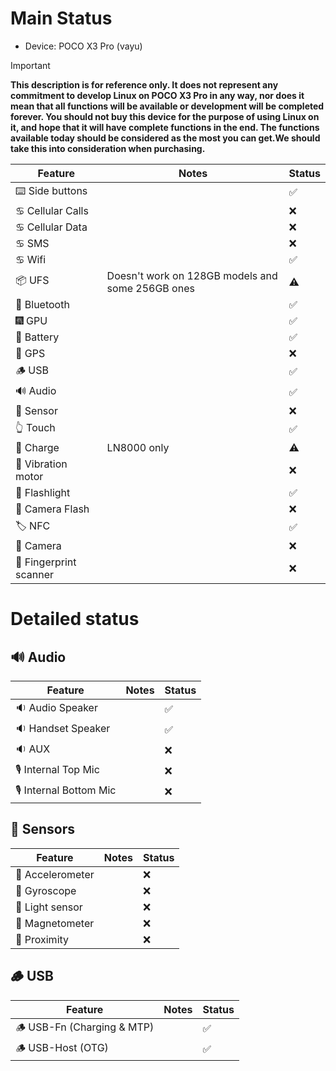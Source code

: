 # Main Status

- Device: POCO X3 Pro (vayu)

> [!IMPORTANT]
> **This description is for reference only. It does not represent any commitment to develop Linux on POCO X3 Pro in any way, nor does it mean that all functions will be available or development will be completed forever. You should not buy this device for the purpose of using Linux on it, and hope that it will have complete functions in the end. The functions available today should be considered as the most you can get.We should take this into consideration when purchasing.**

| Feature                | Notes                                           | Status         |
|------------------------|-------------------------------------------------|----------------|
| ⌨️ Side buttons        |                                                 | ✅            |
| ♋ Cellular Calls      |                                                 | ❌            |
| ♋ Cellular Data       |                                                 | ❌            |
| ♋ SMS                 |                                                 | ❌            |
| ♋ Wifi                |                                                 | ✅            |
| 📦 UFS                 | Doesn't work on 128GB models and some 256GB ones| ⚠️            |
| 🔵 Bluetooth           |                                                 | ✅            |
| 🎆 GPU                 |                                                 | ✅            |
| 🔋 Battery             |                                                 | ✅            |
| 📌 GPS                 |                                                 | ❌            |
| 🪵 USB                 |                                                 | ✅            |
| 🔊 Audio               |                                                 | ✅            |
| 🧭 Sensor              |                                                 | ❌            |
| 👆 Touch               |                                                 | ✅            |
| 🔌 Charge              | LN8000 only                                     | ⚠️            |
| 📳 Vibration motor     |                                                 | ❌            |
| 🔦 Flashlight          |                                                 | ✅            |
| 📸 Camera Flash        |                                                 | ❌            |
| 🏷️ NFC                 |                                                 | ✅            |
| 📸 Camera              |                                                 | ❌            |
| 🧬 Fingerprint scanner |                                                 | ❌            |

# Detailed status

## 🔊 Audio

| Feature                | Notes                                       | Status         |
|------------------------|---------------------------------------------|----------------|
| 🔉 Audio Speaker       |                                             | ✅            |
| 🔉 Handset  Speaker    |                                             | ✅            |
| 🔉 AUX                 |                                             | ❌            |
| 🎙️ Internal Top Mic    |                                             | ❌            |
| 🎙️ Internal Bottom Mic |                                             | ❌            |

## 🧭 Sensors

| Feature                | Notes                                       | Status         |
|------------------------|---------------------------------------------|----------------|
| 🧭 Accelerometer       |                                             | ❌            |
| 🧭 Gyroscope           |                                             | ❌            |
| 🧭 Light sensor        |                                             | ❌            |
| 🧭 Magnetometer        |                                             | ❌            |
| 🧭 Proximity           |                                             | ❌            |

## 🪵 USB

| Feature                         | Notes                                                            | Status         |
|---------------------------------|------------------------------------------------------------------|----------------|
| 🪵 USB-Fn   (Charging & MTP)   |                                                                   | ✅            |
| 🪵 USB-Host (OTG)              |                                                                   | ✅            |
